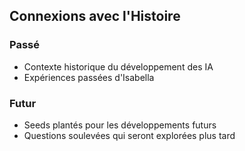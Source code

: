 ## Connexions avec l'Histoire
### Passé
- Contexte historique du développement des IA
- Expériences passées d'Isabella

### Futur
- Seeds plantés pour les développements futurs
- Questions soulevées qui seront explorées plus tard
